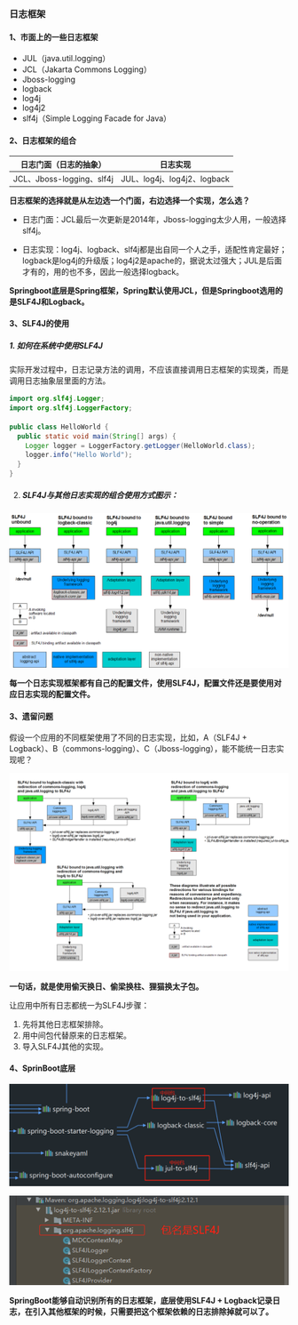### 日志框架

#### 1、市面上的一些日志框架

- JUL（java.util.logging）
- JCL（Jakarta Commons Logging）
- Jboss-logging
- logback
- log4j
- log4j2
- slf4j（Simple Logging Facade for Java）

#### 2、日志框架的组合

| 日志门面（日志的抽象）    | 日志实现                    |
| ------------------------- | --------------------------- |
| JCL、Jboss-logging、slf4j | JUL、log4j、log4j2、logback |

**日志框架的选择就是从左边选一个门面，右边选择一个实现，怎么选？**

- 日志门面：JCL最后一次更新是2014年，Jboss-logging太少人用，一般选择slf4j。

- 日志实现：log4j、logback、slf4j都是出自同一个人之手，适配性肯定最好；logback是log4j的升级版；log4j2是apache的，据说太过强大；JUL是后面才有的，用的也不多，因此一般选择logback。

**Springboot底层是Spring框架，Spring默认使用JCL，但是Springboot选用的是SLF4J和Logback。**

#### 3、SLF4J的使用

##### 1. 如何在系统中使用SLF4J

实际开发过程中，日志记录方法的调用，不应该直接调用日志框架的实现类，而是调用日志抽象层里面的方法。

```java
import org.slf4j.Logger;
import org.slf4j.LoggerFactory;

public class HelloWorld {
  public static void main(String[] args) {
    Logger logger = LoggerFactory.getLogger(HelloWorld.class);
    logger.info("Hello World");
  }
}
```

2. ##### SLF4J与其他日志实现的组合使用方式图示：

![](./pic/concrete-bindings.png)

**每一个日志实现框架都有自己的配置文件，使用SLF4J，配置文件还是要使用对应日志实现的配置文件。**

#### 3、遗留问题

假设一个应用的不同框架使用了不同的日志实现，比如，A（SLF4J + Logback）、B（commons-logging）、C（Jboss-logging），能不能统一日志实现呢？

![](./pic/legacy.png)

**一句话，就是使用偷天换日、偷梁换柱、狸猫换太子包。**

让应用中所有日志都统一为SLF4J步骤：

1. 先将其他日志框架排除。
2. 用中间包代替原来的日志框架。
3. 导入SLF4J其他的实现。

#### 4、SprinBoot底层

![image-20200110210303376](./pic/image-20200110210303376.png)

![image-20200110211059328](./pic/image-20200110211059328.png)

**SpringBoot能够自动识别所有的日志框架，底层使用SLF4J + Logback记录日志，在引入其他框架的时候，只需要把这个框架依赖的日志排除掉就可以了。**